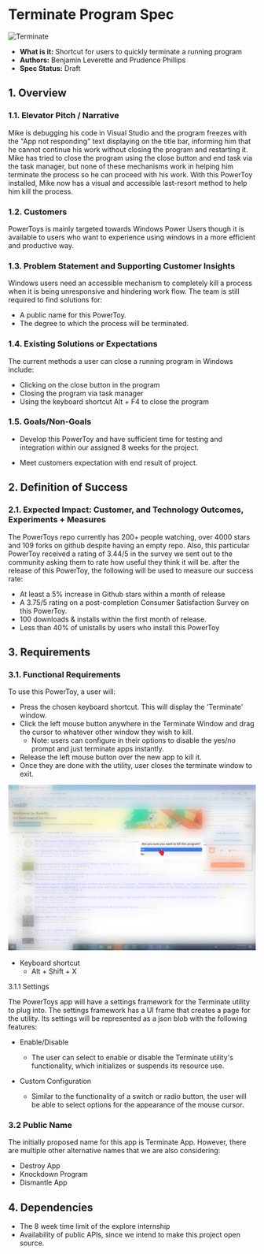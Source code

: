 # **Terminate Program Spec**

![Terminate](../images/Logo.jpg "Power Toys")

- **What is it:** Shortcut for users to quickly terminate a running program
- **Authors:** Benjamin Leverette and Prudence Phillips
- **Spec Status:** Draft

## 1. Overview

### 1.1. Elevator Pitch / Narrative

Mike is debugging his code in Visual Studio and the program freezes with the "App not responding" text displaying on the title bar, informing him that he cannot continue his work without closing the program and restarting it. Mike has tried to close the program using the close button and end task via the task manager, but none of these mechanisms work in helping him terminate the process so he can proceed with his work. With this PowerToy installed, Mike now has a visual and accessible last-resort method to help him kill the process.

### 1.2. Customers

PowerToys is mainly targeted towards Windows Power Users though it is available to users who want to experience using windows in a more efficient and productive way.
  
### 1.3. Problem Statement and Supporting Customer Insights

Windows users need an accessible mechanism to completely kill a process when it is being unresponsive and hindering work flow. The team is still required to find solutions for:

- A public name for this PowerToy.
- The degree to which the process will be terminated.

### 1.4. Existing Solutions or Expectations

The current methods a user can close a running program in Windows include:

- Clicking on the close button in the program
- Closing the program via task manager
- Using the keyboard shortcut Alt + F4 to close the program

### 1.5. Goals/Non-Goals

- Develop this PowerToy and have sufficient time for testing and integration within our assigned 8 weeks for the project. 

- Meet customers expectation with end result of project.

## 2. Definition of Success

### 2.1. Expected Impact: Customer, and Technology Outcomes, Experiments + Measures

The PowerToys repo currently has 200+ people watching, over 4000 stars and 109 forks on github despite having an empty repo. Also, this particular PowerToy received a rating of 3.44/5 in the survey we sent out to the community asking them to rate how useful they think it will be. after the release of this PowerToy, the following will be used to measure our success rate: 

- At least a 5% increase in Github stars within a month of release
- A 3.75/5 rating on a post-completion Consumer Satisfaction Survey on this PowerToy.
- 100 downloads & installs within the first month of release.
- Less than 40% of unistalls by users who install this PowerToy

## 3. Requirements

### 3.1. Functional Requirements

To use this PowerToy, a user will:

- Press the chosen keyboard shortcut. This will display the 'Terminate' window.
- Click the left mouse button anywhere in the Terminate Window and drag the cursor to whatever other window they wish to kill.
  - Note: users can configure in their options to disable the yes/no prompt and just terminate apps instantly.
- Release the left mouse button over the new app to kill it.
- Once they are done with the utility, user closes the terminate window to exit.

![Terminate](images/Terminate%20Blurred.png "Terminate")

- Keyboard shortcut
  - Alt + Shift + X

3.1.1 Settings

The PowerToys app will have a settings framework for the Terminate utility to plug into. The settings framework has a UI frame that creates a page for the utility. Its settings will be represented as a json blob with the following features:

- Enable/Disable
  - The user can select to enable or disable the Terminate utility's functionality, which initializes or suspends its resource use.

- Custom Configuration
  - Similar to the functionality of a switch or radio button, the user will be able to select options for the appearance of the mouse cursor.

### 3.2 Public Name

The initially proposed name for this app is Terminate App. However, there are multiple other alternative names that we are also considering:

- Destroy App
- Knockdown Program
- Dismantle App

## 4. Dependencies

- The 8 week time limit of the explore internship
- Availability of public APIs, since we intend to make this project open source.
